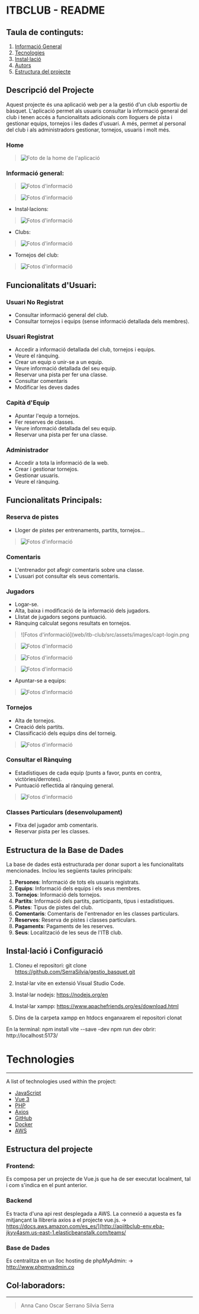 # ITBCLUB - README

## Taula de continguts:
1. [Informació General](#general-info)
2. [Tecnologies](#technologies)
3. [Instal·lació](#installation)
4. [Autors](#collaboration)
5. [Estructura del projecte](#structure)
## Descripció del Projecte <a name="general-info"></a>

Aquest projecte és una aplicació web per a la gestió d'un club esportiu de bàsquet. 
L'aplicació permet als usuaris consultar la informació general del club i tenen accés a funcionalitats adicionals com lloguers de pista i gestionar
equips, tornejos i les dades d'usuari. 
A més, permet al personal del club i als administradors gestionar, tornejos,  usuaris i molt més.

### Home
>![Foto de la home de l'aplicació](web/itb-club/src/assets/images/capt-home.png)
### Informació general:
>![Fotos d'informació](web/itb-club/src/assets/images/capt-about.png)

>![Fotos d'informació](web/itb-club/src/assets/images/capt-about2.png)
- Instal·lacions:
  
>![Fotos d'informació](web/itb-club/src/assets/images/capt-facilities.png)
- Clubs:
  
>![Fotos d'informació](web/itb-club/src/assets/images/capt-clubs.png)
- Tornejos del club:
  
>![Fotos d'informació](web/itb-club/src/assets/images/capt-tournamentsTypes.png)

## Funcionalitats d'Usuari:

### Usuari No Registrat
- Consultar informació general del club.
- Consultar tornejos i equips (sense informació detallada dels membres).

### Usuari Registrat
- Accedir a informació detallada del club, tornejos i equips.
- Veure el rànquing.
- Crear un equip o unir-se a un equip.
- Veure informació detallada del seu equip.
- Reservar una pista per fer una classe.
- Consultar comentaris
- Modificar les deves dades

### Capità d'Equip
- Apuntar l'equip a tornejos.
- Fer reserves de classes.
- Veure informació detallada del seu equip.
- Reservar una pista per fer una classe.

### Administrador
- Accedir a tota la informació de la web.
- Crear i gestionar tornejos.
- Gestionar usuaris.
- Veure el rànquing.


## Funcionalitats Principals:

### Reserva de pistes
- Lloger de pistes per entrenaments, partits, tornejos...
>![Fotos d'informació](web/itb-club/src/assets/images/capt-bookings.png)

### Comentaris
- L'entrenador pot afegir comentaris sobre una classe.
- L'usuari pot consultar els seus comentaris.

### Jugadors
- Logar-se.
- Alta, baixa i modificació de la informació dels jugadors.
- Llistat de jugadors segons puntuació.
- Rànquing calculat segons resultats en tornejos.

>![Fotos d'informació](web/itb-club/src/assets/images/capt-login.png

>![Fotos d'informació](web/itb-club/src/assets/images/capt-updateProfile.png)

>![Fotos d'informació](web/itb-club/src/assets/images/capt-profileUpdated.png)

>![Fotos d'informació](web/itb-club/src/assets/images/capt-tournamentsInfo.png)

- Apuntar-se a equips:

>![Fotos d'informació](web/itb-club/src/assets/images/capt-teams.png)


### Tornejos
- Alta de tornejos.
- Creació dels partits.
- Classificació dels equips dins del torneig.

>![Fotos d'informació](web/itb-club/src/assets/images/capt-tournamentsInfo.png)

### Consultar el Rànquing
- Estadístiques de cada equip (punts a favor, punts en contra, victòries/derrotes).
- Puntuació reflectida al rànquing general.

>![Fotos d'informació](web/itb-club/src/assets/images/capt-rankings.png)

### Classes Particulars (desenvolupament)
- Fitxa del jugador amb comentaris.
- Reservar pista per les classes.
  

## Estructura de la Base de Dades

La base de dades està estructurada per donar suport a les funcionalitats mencionades. Inclou les següents taules principals:

1. **Persones**: Informació de tots els usuaris registrats.
2. **Equips**: Informació dels equips i els seus membres.
3. **Tornejos**: Informació dels tornejos.
4. **Partits**: Informació dels partits, participants, tipus i estadístiques.
5. **Pistes**: Tipus de pistes del club.
6. **Comentaris**: Comentaris de l'entrenador en les classes particulars.
7. **Reserves**: Reserva de pistes i classes particulars.
8. **Pagaments**: Pagaments de les reserves.
9. **Seus**: Localització de les seus de l'ITB club.


## Instal·lació i Configuració <a name="installation"></a>

1. Cloneu el repositori:
   git clone <https://github.com/SerraSilvia/gestio_basquet.git>

2. Instal·lar vite en extensió Visual Studio Code.

3. Instal·lar nodejs: https://nodejs.org/en

4. Instal·lar xampp: https://www.apachefriends.org/es/download.html

5. Dins de la carpeta xampp en htdocs enganxarem el repositori clonat

En la terminal:
npm install vite --save -dev
npm run dev
obrir:  http://localhost:5173/

# Technologies <a name="technologies"></a>
***
A list of technologies used within the project:
* [JavaScript](https://developer.mozilla.org/es/docs/Web/JavaScript)
* [Vue 3](https://es.vuejs.org/v2/guide/)
* [PHP](https://www.php.net/manual/es/index.php)
* [Axios](https://axios-http.com/es/docs/intro)
* [GitHub](https://docs.github.com/es)
* [Docker](https://docs.docker.com/)
* [AWS](https://docs.aws.amazon.com/es_es/)

## Estructura del projecte <a name="structure"></a>

### Frontend:
  Es composa per un projecte de Vue.js que ha de ser executat localment, tal i com s'indica en el punt anterior. 

### Backend
  Es tracta d'una api rest desplegada a AWS. La connexió a aquesta es fa mitjançant la llibreria axios a el projecte vue.js. 
  -> https://docs.aws.amazon.com/es_es/](http://apiitbclub-env.eba-jkyv4asm.us-east-1.elasticbeanstalk.com/teams/
    
### Base de Dades
  Es centralitza en un lloc hosting de phpMyAdmin: 
  -> http://www.phpmyadmin.co

## Col·laboradors: <a name="collaboration"></a>
***
> Anna Cano 
> Oscar Serrano
> Silvia Serra
